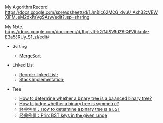 My Algorithm Record  
https://docs.google.com/spreadsheets/d/1JmDIc62MCG_dvuU_Axh32zVEWXlFMLeM2dkPaVgSAsw/edit?usp=sharing
 
My Note.   
https://docs.google.com/document/d/1hgi-Jf-h2ffJlSV5dZ9iQEVlhkmM-E3a58RUy_S1LzI/edit#

- Sorting   
  - [MergeSort](https://docs.google.com/document/d/13wgclHC2Ho2X-bXeOU5fnXw6EJYcMH_fiZyqJo1Fw9g/edit)   
- Linked List  
  - [Reorder linked List](https://docs.google.com/document/d/1-d74EvJrNI2koE1YzJ74i7iwRu9K-TMKn7ERB0sWOC8/edit);
  - [Stack Implementation](https://docs.google.com/document/d/1gJ6QgpaMfBF5-XGDd-_kw-UiOVtpv3tWGZCBOLhFFDo/edit);

- Tree
  - [How to determine whether a binary tree is a balanced binary tree?](https://docs.google.com/document/d/1ozw2M5nWmzbzT_5z4r-UGOqgHPYayxPwNEpBMEtvTVU/edit)
  - [How to judge whether a binary tree is symmetric?](https://docs.google.com/document/d/1SLRqh32VP2meAVtMVYGNyCq4b-ec5_VQNwaLoeFxewY/edit)
  - [经典例题：How to determine a binary tree is a BST](https://docs.google.com/document/d/1plLbMvAUMF4KDL5xtJEDy9rU1_IEj9zfH4C0iaJ5YIQ/edit)
  - [经典例题：Print BST keys in the given range](https://docs.google.com/document/d/1uRdw1MN8_teoRdp79-jffTh_ajsRdD-Y7r4yUe2Pyb0/edit)
 
